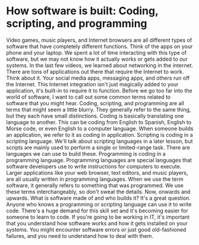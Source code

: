 # How software is built: Coding, scripting, and programming


Video games, music players, and Internet browsers are all different types of software that have completely different functions. Think of the apps on your phone and your laptop. We spent a lot of time interacting with this type of software, but we may not know how it actually works or gets added to our systems. In the last few videos, we learned about networking in the internet. There are tons of applications out there that require the Internet to work. Think about it. Your social media apps, messaging apps, and others run off the Internet. This Internet integration isn't just magically added to your application, it's built-in to require it to function. Before we go too far into the world of software, I want to call out some common terms related to software that you might hear. Coding, scripting, and programming are all terms that might seem a little blurry. They generally refer to the same thing, but they each have small distinctions. Coding is basically translating one language to another. This can be coding from English to Spanish, English to Morse code, or even English to a computer language. When someone builds an application, we refer to it as coding in application. Scripting is coding in a scripting language. We'll talk about scripting languages in a later lesson, but scripts are mainly used to perform a single or limited-range task. There are languages we can use to build these. Programming is coding in a programming language. Programming languages are special languages that software developers use to write instructions for computers to execute. Larger applications like your web browser, text editors, and music players, are all usually written in programming languages. When we use the term software, it generally refers to something that was programmed. We use these terms interchangeably, so don't sweat the details. Now, onwards and upwards. What is software made of and who builds it? It's a great question. Anyone who knows a programming or scripting language can use it to write code. There's a huge demand for this skill set and it's becoming easier for someone to learn to code. If you're going to be working in IT, it's important that you understand how software works and how it gets installed on your systems. You might encounter software errors or just good old-fashioned failures, and you need to understand how to deal with them.
